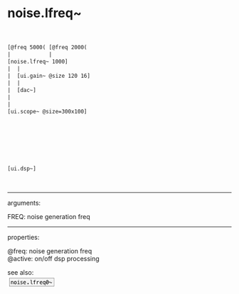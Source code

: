# noise.lfreq~

```


[@freq 5000( [@freq 2000(
|            |
[noise.lfreq~ 1000]
|  |
|  [ui.gain~ @size 120 16]
|  |
|  [dac~]
|
|
[ui.scope~ @size=300x100]







[ui.dsp~]

            
```
---
arguments:

FREQ: noise generation freq<br>

---
properties:

@freq: noise
            generation freq<br>
@active: on/off dsp
            processing<br>

see also:<br>
![noise.lfreq0~](img/object_noise.lfreq0~.png)
